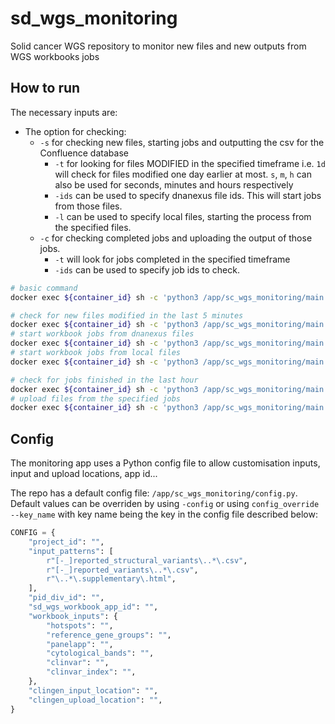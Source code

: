 # sd_wgs_monitoring

Solid cancer WGS repository to monitor new files and new outputs from WGS workbooks jobs

## How to run

The necessary inputs are:

- The option for checking:
  - `-s` for checking new files, starting jobs and outputting the csv for the Confluence database
    - `-t` for looking for files MODIFIED in the specified timeframe i.e. `1d` will check for files modified one day earlier at most. `s`, `m`, `h` can also be used for seconds, minutes and hours respectively
    - `-ids` can be used to specify dnanexus file ids. This will start jobs from those files.
    - `-l` can be used to specify local files, starting the process from the specified files.
  - `-c` for checking completed jobs and uploading the output of those jobs.
    - `-t` will look for jobs completed in the specified timeframe
    - `-ids` can be used to specify job ids to check.

```sh
# basic command
docker exec ${container_id} sh -c 'python3 /app/sc_wgs_monitoring/main.py ...'

# check for new files modified in the last 5 minutes
docker exec ${container_id} sh -c 'python3 /app/sc_wgs_monitoring/main.py -s -t 5m'
# start workbook jobs from dnanexus files
docker exec ${container_id} sh -c 'python3 /app/sc_wgs_monitoring/main.py -s -ids ${file_id} ${file_id} ${file_id}'
# start workbook jobs from local files
docker exec ${container_id} sh -c 'python3 /app/sc_wgs_monitoring/main.py -s -ids ${file} ${file} ${file}'

# check for jobs finished in the last hour
docker exec ${container_id} sh -c 'python3 /app/sc_wgs_monitoring/main.py -c -t 5m'
# upload files from the specified jobs
docker exec ${container_id} sh -c 'python3 /app/sc_wgs_monitoring/main.py -c -ids ${job_id}'
```

## Config

The monitoring app uses a Python config file to allow customisation inputs, input and upload locations, app id...

The repo has a default config file: `/app/sc_wgs_monitoring/config.py`. Default values can be overriden by using `-config` or using `config_override --key_name` with key name being the key in the config file described below:

```python
CONFIG = {
    "project_id": "",
    "input_patterns": [
        r"[-_]reported_structural_variants\..*\.csv",
        r"[-_]reported_variants\..*\.csv",
        r"\..*\.supplementary\.html",
    ],
    "pid_div_id": "",
    "sd_wgs_workbook_app_id": "",
    "workbook_inputs": {
        "hotspots": "",
        "reference_gene_groups": "",
        "panelapp": "",
        "cytological_bands": "",
        "clinvar": "",
        "clinvar_index": "",
    },
    "clingen_input_location": "",
    "clingen_upload_location": "",
}
```
